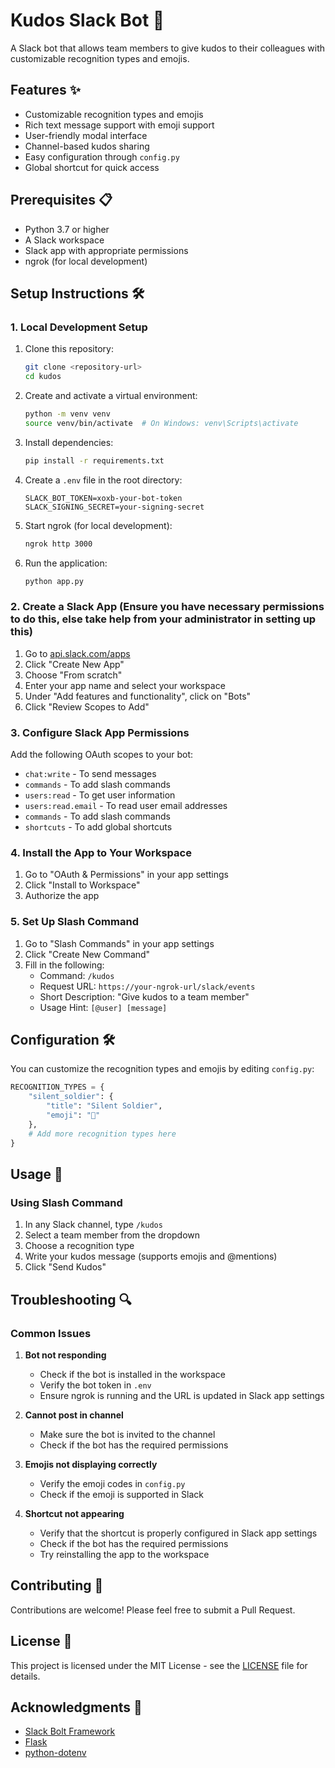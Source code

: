 # Kudos Slack Bot 🎉

A Slack bot that allows team members to give kudos to their colleagues with customizable recognition types and emojis.

## Features ✨

- Customizable recognition types and emojis
- Rich text message support with emoji support
- User-friendly modal interface
- Channel-based kudos sharing
- Easy configuration through `config.py`
- Global shortcut for quick access

## Prerequisites 📋

- Python 3.7 or higher
- A Slack workspace
- Slack app with appropriate permissions
- ngrok (for local development)

## Setup Instructions 🛠️
### 1. Local Development Setup

1. Clone this repository:
   ```bash
   git clone <repository-url>
   cd kudos
   ```

2. Create and activate a virtual environment:
   ```bash
   python -m venv venv
   source venv/bin/activate  # On Windows: venv\Scripts\activate
   ```

3. Install dependencies:
   ```bash
   pip install -r requirements.txt
   ```

4. Create a `.env` file in the root directory:
   ```
   SLACK_BOT_TOKEN=xoxb-your-bot-token
   SLACK_SIGNING_SECRET=your-signing-secret
   ```

5. Start ngrok (for local development):
   ```bash
   ngrok http 3000
   ```

6. Run the application:
   ```bash
   python app.py
   ```

### 2. Create a Slack App (Ensure you have necessary permissions to do this, else take help from your administrator in setting up this)

1. Go to [api.slack.com/apps](https://api.slack.com/apps)
2. Click "Create New App"
3. Choose "From scratch"
4. Enter your app name and select your workspace
5. Under "Add features and functionality", click on "Bots"
6. Click "Review Scopes to Add"


### 3. Configure Slack App Permissions

Add the following OAuth scopes to your bot:
- `chat:write` - To send messages
- `commands` - To add slash commands
- `users:read` - To get user information
- `users:read.email` - To read user email addresses
- `commands` - To add slash commands
- `shortcuts` - To add global shortcuts


### 4. Install the App to Your Workspace

1. Go to "OAuth & Permissions" in your app settings
2. Click "Install to Workspace"
3. Authorize the app


### 5. Set Up Slash Command

1. Go to "Slash Commands" in your app settings
2. Click "Create New Command"
3. Fill in the following:
   - Command: `/kudos`
   - Request URL: `https://your-ngrok-url/slack/events`
   - Short Description: "Give kudos to a team member"
   - Usage Hint: `[@user] [message]`


## Configuration 🛠️

You can customize the recognition types and emojis by editing `config.py`:

```python
RECOGNITION_TYPES = {
    "silent_soldier": {
        "title": "Silent Soldier",
        "emoji": "🥷"
    },
    # Add more recognition types here
}
```

## Usage 📝

### Using Slash Command
1. In any Slack channel, type `/kudos`
2. Select a team member from the dropdown
3. Choose a recognition type
4. Write your kudos message (supports emojis and @mentions)
5. Click "Send Kudos"


## Troubleshooting 🔍

### Common Issues

1. **Bot not responding**
   - Check if the bot is installed in the workspace
   - Verify the bot token in `.env`
   - Ensure ngrok is running and the URL is updated in Slack app settings

2. **Cannot post in channel**
   - Make sure the bot is invited to the channel
   - Check if the bot has the required permissions

3. **Emojis not displaying correctly**
   - Verify the emoji codes in `config.py`
   - Check if the emoji is supported in Slack

4. **Shortcut not appearing**
   - Verify that the shortcut is properly configured in Slack app settings
   - Check if the bot has the required permissions
   - Try reinstalling the app to the workspace

## Contributing 🤝

Contributions are welcome! Please feel free to submit a Pull Request.

## License 📄

This project is licensed under the MIT License - see the [LICENSE](LICENSE) file for details.

## Acknowledgments 🙏

- [Slack Bolt Framework](https://slack.dev/bolt-python/tutorial/getting-started)
- [Flask](https://flask.palletsprojects.com/)
- [python-dotenv](https://pypi.org/project/python-dotenv/) 
